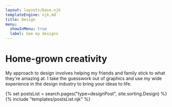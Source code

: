 ```yaml
---
layout: layouts/base.njk
templateEngine: njk,md
title: Design
menu:
  showInMenu: true
  label: See my designs
---
```


# Home-grown creativity

My approach to design involves helping my friends and family stick to what they're amazing at. I take the guesswork out of graphics and use my wide experience in the design industry to bring your ideas to life.

<div class="feed">
{% set postsList = search.pages("type=designPost", site.sorting.Design) %}
{% include "templates/postsList.njk" %}
</div>
